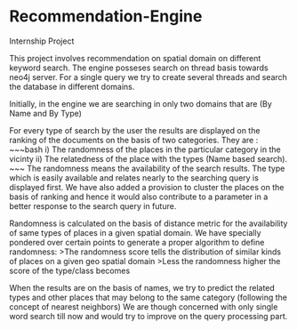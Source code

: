# Recommendation-Engine
Internship Project

This project involves recommendation on spatial domain on different keyword search.
The engine posseses search on thread basis towards neo4j server. For a single query we try to create several threads 
and search the database in different domains. 

Initially, in the engine we are searching in only two domains that are (By Name and By Type)

For every type of search by the user the results are displayed on the ranking of the documents on the basis of
two categories.
  They are : 
              ~~~bash
              i) The randomness of the places in the particular category in the vicinty
              ii) The relatedness of the place with the types (Name based search).
              ~~~
 The randomness means the availability of the search results. The type which is easily available and relates nearly 
 to the searching query is displayed first.
 We have also added a provision to cluster the places on the basis of ranking and hence it would also contribute
 to a parameter in a better response to the search query in future.
 
 Randomness is calculated on the basis of distance metric for the availability of same types of places in a given 
 spatial domain. 
 We have specially pondered over certain points to generate a proper algorithm to define randomness:
      >The randomness score tells the distribution of similar kinds of places on a given geo spatial domain
      >Less the randomness higher the score of the type/class becomes
      
  When the results are on the basis of names, we try to predict the related types and other places that may belong to 
  the same category (following the concept of nearest neighbors)
 We are though concerned with only single word search till now and would try to improve on the query processing part.
 
